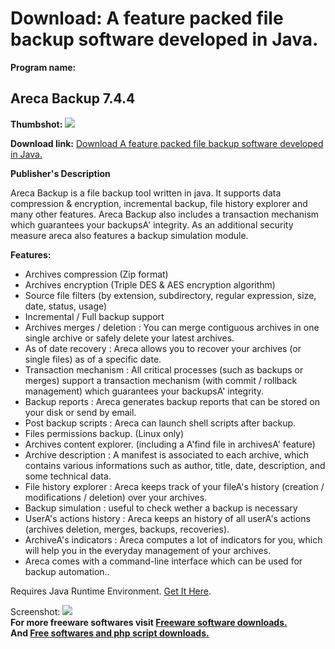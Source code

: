 # Download: A feature packed file backup software developed in Java.

**Program name:**

## Areca Backup 7.4.4

  
**Thumbshot:** ![](http://www.freewarefiles.com/screenshot/arecabackup_md.gif)   
  
**Download link:** [Download A feature packed file backup software developed in Java.](http://freesoftwares.boysofts.com/Areca-Backup_program_27533.html)  
  


**Publisher's Description**  
  


Areca Backup is a file backup tool written in java. It supports data compression & encryption, incremental backup, file history explorer and many other features. Areca Backup also includes a transaction mechanism which guarantees your backupsA' integrity. As an additional security measure areca also features a backup simulation module. 

**Features:**

  * Archives compression (Zip format) 
  * Archives encryption (Triple DES & AES encryption algorithm) 
  * Source file filters (by extension, subdirectory, regular expression, size, date, status, usage) 
  * Incremental / Full backup support 
  * Archives merges / deletion : You can merge contiguous archives in one single archive or safely delete your latest archives. 
  * As of date recovery : Areca allows you to recover your archives (or single files) as of a specific date. 
  * Transaction mechanism : All critical processes (such as backups or merges) support a transaction mechanism (with commit / rollback management) which guarantees your backupsA' integrity. 
  * Backup reports : Areca generates backup reports that can be stored on your disk or send by email. 
  * Post backup scripts : Areca can launch shell scripts after backup. 
  * Files permissions backup. (Linux only) 
  * Archives content explorer. (including a A'find file in archivesA' feature) 
  * Archive description : A manifest is associated to each archive, which contains various informations such as author, title, date, description, and some technical data. 
  * File history explorer : Areca keeps track of your fileA's history (creation / modifications / deletion) over your archives. 
  * Backup simulation : useful to check wether a backup is necessary 
  * UserA's actions history : Areca keeps an history of all userA's actions (archives deletion, merges, backups, recoveries). 
  * ArchiveA's indicators : Areca computes a lot of indicators for you, which will help you in the everyday management of your archives. 
  * Areca comes with a command-line interface which can be used for backup automation.. 

Requires Java Runtime Environment. [Get It Here](http://www.java.com/en/download/manual.jsp).

  
  
Screenshot: ![](http://www.freewarefiles.com/screenshot/arecabackup.gif)   
**For more freeware softwares visit [Freeware software downloads.](http://freesoftwares.boysofts.com/)**   
**And [Free softwares and php script downloads.](http://www.boysofts.com/)**
